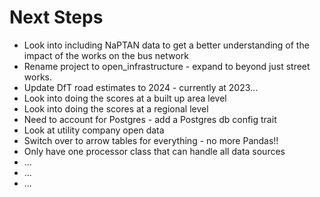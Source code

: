# Next Steps

- Look into including NaPTAN data to get a better understanding of the impact of the works on the bus network
- Rename project to open_infrastructure - expand to beyond just street works.
- Update DfT road estimates to 2024 - currently at 2023...
- Look into doing the scores at a built up area level
- Look into doing the scores at a regional level
- Need to account for Postgres - add a Postgres db config trait
- Look at utility company open data
- Switch over to arrow tables for everything - no more Pandas!!
- Only have one processor class that can handle all data sources
- ...
- ...
- ...
